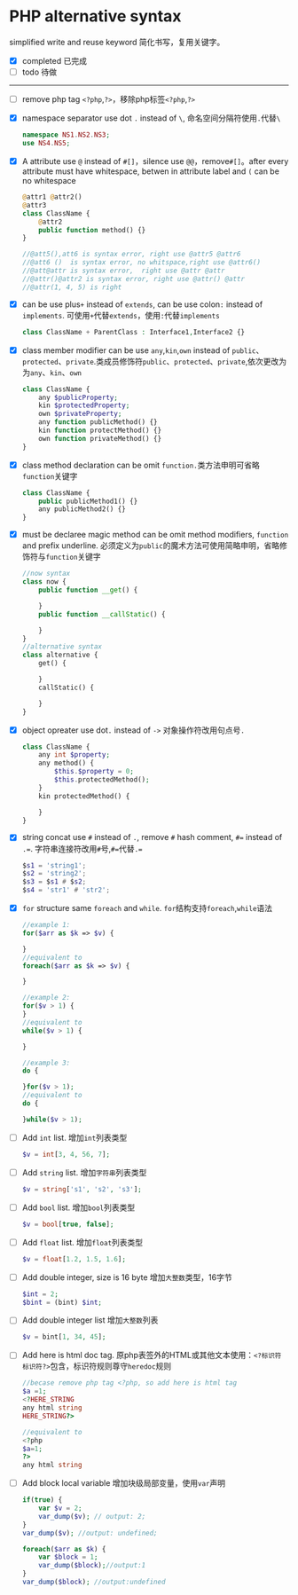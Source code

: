 # PHP alternative syntax

simplified write and reuse keyword 简化书写，复用关键字。

- [x] completed 已完成
- [ ] todo  待做
----
- [ ] remove php tag `<?php`,`?>`，移除php标签`<?php`,`?>`
- [x] namespace separator use dot `.` instead of `\`, 命名空间分隔符使用`.`代替`\`
    ```php
    namespace NS1.NS2.NS3;
    use NS4.NS5;
    ```
- [x] A attribute use `@` instead of `#[]`，silence use `@@`，remove`#[]`。after every attribute must have whitespace, betwen in attribute label and `(` can be no whitespace
    ```php
    @attr1 @attr2()
    @attr3
    class ClassName {
        @attr2
        public function method() {}
    }

    //@att5(),att6 is syntax error, right use @attr5 @attr6
    //@att6 ()  is syntax error, no whitspace,right use @attr6()
    //@att@attr is syntax error,  right use @attr @attr
    //@attr()@attr2 is syntax error, right use @attr() @attr
    //@attr(1, 4, 5) is right
    ```
- [x] can be use plus`+` instead of `extends`, can be use colon`:` instead of `implements`.  可使用`+`代替`extends`，使用`:`代替`implements`
    ```php
    class ClassName + ParentClass : Interface1,Interface2 {}
    ```

- [x] class member modifier can be use `any`,`kin`,`own` instead of `public`、`protected`、`private`.类成员修饰符`public`、`protected`、`private`,依次更改为为`any`、`kin`、`own`
    ```php
    class ClassName {
        any $publicProperty;
        kin $protectedProperty;
        own $privateProperty;
        any function publicMethod() {}
        kin function protectMethod() {}
        own function privateMethod() {}
    }
    ```
- [x] class method declaration can be omit `function.`类方法申明可省略`function`关键字
    ```php
    class ClassName {
        public publicMethod1() {}
        any publicMethod2() {}
    }
    ```
- [x] must be declaree magic method can be omit method modifiers, `function` and prefix underline. 必须定义为`public`的魔术方法可使用简略申明，省略修饰符与`function`关键字
    ```php
    //now syntax
    class now {
        public function __get() {

        }
        public function __callStatic() {

        }
    }
    //alternative syntax
    class alternative {
        get() {

        }
        callStatic() {

        }
    }
    ```
- [x] object opreater use dot`.` instead of `->` 对象操作符改用句点号`.`
    ```php
    class ClassName {
        any int $property;
        any method() {
            $this.$property = 0;
            $this.protectedMethod();
        }
        kin protectedMethod() {

        }
    }
    ```
- [x] string concat use `#` instead of `.`, remove `#` hash comment, `#=` instead of `.=`. 字符串连接符改用`#`号,`#=`代替`.=`
    ```lua
    $s1 = 'string1';
    $s2 = 'string2';
    $s3 = $s1 # $s2;
    $s4 = 'str1' # 'str2';
    ```
- [x] `for` structure same `foreach` and `while`.  `for`结构支持`foreach`,`while`语法
    ```php
    //example 1:
    for($arr as $k => $v) {

    }
    //equivalent to
    foreach($arr as $k => $v) {

    }

    //example 2:
    for($v > 1) {
    }
    //equivalent to
    while($v > 1) {

    }

    //example 3:
    do {

    }for($v > 1);
    //equivalent to
    do {

    }while($v > 1);
    ```
- [ ]  Add `int` list. 增加`int`列表类型
    ```php
    $v = int[3, 4, 56, 7];
    ```
- [ ]  Add `string` list. 增加`字符串`列表类型
    ```php
    $v = string['s1', 's2', 's3'];
    ```
- [ ] Add `bool` list. 增加`bool`列表类型
    ```php
    $v = bool[true, false];
    ```
- [ ] Add `float` list. 增加`float`列表类型
    ```php
    $v = float[1.2, 1.5, 1.6];
    ```
- [ ] Add double integer, size is 16 byte 增加`大整数`类型，16字节
    ```php
    $int = 2;
    $bint = (bint) $int;
    ```
- [ ] Add double integer list 增加`大整数`列表
    ```php
    $v = bint[1, 34, 45];
    ```
- [ ] Add here is html doc tag. 原php表签外的HTML或其他文本使用：`<?标识符` `标识符?>`包含，标识符规则尊守`heredoc`规则
    ```php
    //becase remove php tag <?php, so add here is html tag
    $a =1;
    <?HERE_STRING 
    any html string
    HERE_STRING?>

    //equivalent to
    <?php
    $a=1;
    ?>
    any html string
    ```
- [ ] Add block local variable 增加块级局部变量，使用`var`声明
    ```php
    if(true) {
        var $v = 2;
        var_dump($v); // output: 2;
    }
    var_dump($v); //output: undefined;

    foreach($arr as $k) {
        var $block = 1; 
        var_dump($block);//output:1
    }
    var_dump($block); //output:undefined
    ```



